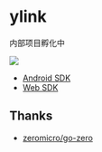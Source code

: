 # ylink

内部项目孵化中

![](http://assets.processon.com/chart_image/624faa00f346fb1da671cf58.png)

- [Android SDK](https://github.com/Suyghur/ylink-android-sdk)
- [Web SDK](https://github.com/Suyghur/ylink-web-sdk)

## Thanks

- [zeromicro/go-zero](https://github.com/zeromicro/go-zero)
